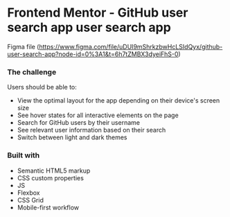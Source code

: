 # Frontend Mentor - GitHub user search app user search app

Figma file
(https://www.figma.com/file/uDUI9mShrkzbwHcLSIdQyx/github-user-search-app?node-id=0%3A1&t=6h7tZMBX3dyeiFhS-0)

### The challenge

Users should be able to:

- View the optimal layout for the app depending on their device's screen size
- See hover states for all interactive elements on the page
- Search for GitHub users by their username
- See relevant user information based on their search
- Switch between light and dark themes

### Built with

- Semantic HTML5 markup
- CSS custom properties
- JS
- Flexbox
- CSS Grid
- Mobile-first workflow

